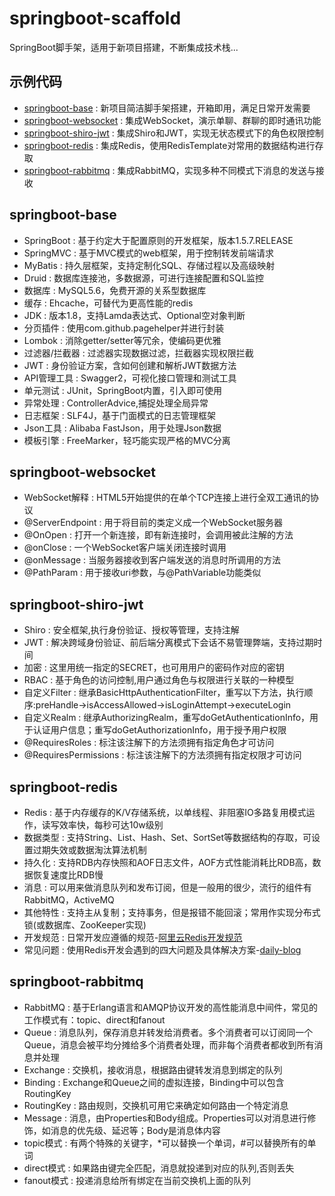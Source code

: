 # springboot-scaffold
SpringBoot脚手架，适用于新项目搭建，不断集成技术栈...

## 示例代码
* [springboot-base](https://github.com/zhouhui5116/springboot-scaffold/tree/master/springboot-base) : 新项目简洁脚手架搭建，开箱即用，满足日常开发需要  
* [springboot-websocket](https://github.com/zhouhui5116/springboot-scaffold/tree/master/springboot-websocket) : 集成WebSocket，演示单聊、群聊的即时通讯功能  
* [springboot-shiro-jwt](https://github.com/zhouhui5116/springboot-scaffold/tree/master/springboot-shiro-jwt) : 集成Shiro和JWT，实现无状态模式下的角色权限控制
* [springboot-redis](https://github.com/zhouhui5116/springboot-scaffold/tree/master/springboot-redis) : 集成Redis，使用RedisTemplate对常用的数据结构进行存取
* [springboot-rabbitmq](https://github.com/zhouhui5116/springboot-scaffold/tree/master/springboot-rabbitmq) : 集成RabbitMQ，实现多种不同模式下消息的发送与接收

## springboot-base
* SpringBoot : 基于约定大于配置原则的开发框架，版本1.5.7.RELEASE
* SpringMVC : 基于MVC模式的web框架，用于控制转发前端请求
* MyBatis : 持久层框架，支持定制化SQL、存储过程以及高级映射
* Druid : 数据库连接池，多数据源，可进行连接配置和SQL监控
* 数据库 : MySQL5.6，免费开源的关系型数据库
* 缓存 : Ehcache，可替代为更高性能的redis
* JDK : 版本1.8，支持Lamda表达式、Optional空对象判断
* 分页插件 : 使用com.github.pagehelper并进行封装
* Lombok : 消除getter/setter等冗余，使编码更优雅
* 过滤器/拦截器 : 过滤器实现数据过滤，拦截器实现权限拦截
* JWT : 身份验证方案，含如何创建和解析JWT数据方法
* API管理工具 : Swagger2，可视化接口管理和测试工具
* 单元测试 : JUnit，SpringBoot内置，引入即可使用
* 异常处理 : ControllerAdvice,捕捉处理全局异常
* 日志框架 : SLF4J，基于门面模式的日志管理框架
* Json工具 : Alibaba FastJson，用于处理Json数据
* 模板引擎 : FreeMarker，轻巧能实现严格的MVC分离

## springboot-websocket
* WebSocket解释 : HTML5开始提供的在单个TCP连接上进行全双工通讯的协议
* @ServerEndpoint : 用于将目前的类定义成一个WebSocket服务器
* @OnOpen : 打开一个新连接，即有新连接时，会调用被此注解的方法
* @onClose : 一个WebSocket客户端关闭连接时调用
* @onMessage : 当服务器接收到客户端发送的消息时所调用的方法
* @PathParam : 用于接收uri参数，与@PathVariable功能类似

## springboot-shiro-jwt
* Shiro : 安全框架,执行身份验证、授权等管理，支持注解
* JWT : 解决跨域身份验证、前后端分离模式下会话不易管理弊端，支持过期时间
* 加密 : 这里用统一指定的SECRET，也可用用户的密码作对应的密钥
* RBAC : 基于角色的访问控制,用户通过角色与权限进行关联的一种模型
* 自定义Filter : 继承BasicHttpAuthenticationFilter，重写以下方法，执行顺序:preHandle->isAccessAllowed->isLoginAttempt->executeLogin
* 自定义Realm : 继承AuthorizingRealm，重写doGetAuthenticationInfo，用于认证用户信息；重写doGetAuthorizationInfo，用于授予用户权限
* @RequiresRoles : 标注该注解下的方法须拥有指定角色才可访问
* @RequiresPermissions : 标注该注解下的方法须拥有指定权限才可访问

## springboot-redis
* Redis : 基于内存缓存的K/V存储系统，以单线程、非阻塞IO多路复用模式运作，读写效率快，每秒可达10w级别
* 数据类型 : 支持String、List、Hash、Set、SortSet等数据结构的存取，可设置过期失效或数据淘汰算法机制
* 持久化 : 支持RDB内存快照和AOF日志文件，AOF方式性能消耗比RDB高，数据恢复速度比RDB慢 
* 消息 : 可以用来做消息队列和发布订阅，但是一般用的很少，流行的组件有RabbitMQ，ActiveMQ
* 其他特性 : 支持主从复制；支持事务，但是报错不能回滚；常用作实现分布式锁(或数据库、ZooKeeper实现)
* 开发规范 : 日常开发应遵循的规范-[阿里云Redis开发规范](https://yq.aliyun.com/articles/531067?spm=5176.10695662.1996646101.searchclickresult.39f471b3JtdCqT)
* 常见问题 : 使用Redis开发会遇到的四大问题及具体解决方案-[daily-blog](https://github.com/zhouhui5116/daily-blog)

## springboot-rabbitmq
* RabbitMQ : 基于Erlang语言和AMQP协议开发的高性能消息中间件，常见的工作模式有：topic、direct和fanout
* Queue : 消息队列，保存消息并转发给消费者。多个消费者可以订阅同一个Queue，消息会被平均分摊给多个消费者处理，而非每个消费者都收到所有消息并处理
* Exchange : 交换机，接收消息，根据路由键转发消息到绑定的队列
* Binding : Exchange和Queue之间的虚拟连接，Binding中可以包含RoutingKey
* RoutingKey : 路由规则，交换机可用它来确定如何路由一个特定消息
* Message : 消息，由Properties和Body组成。Properties可以对消息进行修饰，如消息的优先级、延迟等；Body是消息体内容
* topic模式 : 有两个特殊的关键字，*可以替换一个单词，#可以替换所有的单词
* direct模式 : 如果路由键完全匹配，消息就投递到对应的队列,否则丢失 
* fanout模式 : 投递消息给所有绑定在当前交换机上面的队列
